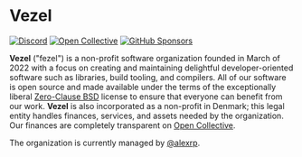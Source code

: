 # Vezel

[![Discord](https://img.shields.io/discord/960716713136095232?color=peru&label=discord)](https://discord.gg/wtzCfaX2Nj)
[![Open Collective](https://img.shields.io/opencollective/backers/vezel?color=mediumorchid&label=open%20collective)](https://opencollective.com/vezel)
[![GitHub Sponsors](https://img.shields.io/github/sponsors/vezel-dev?color=mediumorchid&label=github%20sponsors)](https://github.com/sponsors/vezel-dev)

**Vezel** ("fezel") is a non-profit software organization founded in March of
2022 with a focus on creating and maintaining delightful developer-oriented
software such as libraries, build tooling, and compilers. All of our software is
open source and made available under the terms of the exceptionally liberal
[Zero-Clause BSD](https://opensource.org/licenses/0BSD) license to ensure that
everyone can benefit from our work. **Vezel** is also incorporated as a
non-profit in Denmark; this legal entity handles finances, services, and assets
needed by the organization. Our finances are completely transparent on
[Open Collective](https://opencollective.com/vezel/transactions).

The organization is currently managed by [@alexrp](https://github.com/alexrp).
